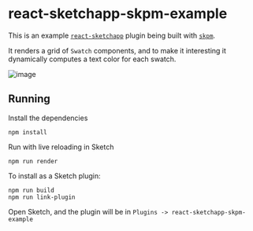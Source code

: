 # react-sketchapp-skpm-example

This is an example [`react-sketchapp`](http://github.com/jongold/react-sketchapp) plugin being built with [`skpm`](https://github.com/sketch-pm/skpm).

It renders a grid of `Swatch` components, and to make it interesting it dynamically computes a text color for each swatch.

![image](https://cloud.githubusercontent.com/assets/591643/23916975/1a30fbb8-08ab-11e7-8870-dd7720150d04.png)


## Running
Install the dependencies
```
npm install
```

Run with live reloading in Sketch
```
npm run render
```

To install as a Sketch plugin:
```
npm run build
npm run link-plugin
```
Open Sketch, and the plugin will be in `Plugins -> react-sketchapp-skpm-example`
